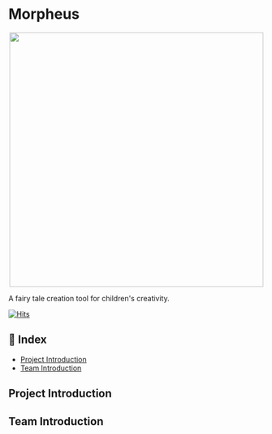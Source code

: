 # Morpheus

<p align="center">
  <img src="https://github.com/EN-Morpheus/Morpheus/assets/129165742/ab043c14-2444-45aa-8049-03c63267c67e width="500" height="500")
</p>
<div>
  A fairy tale creation tool for children's creativity.
</div>

[![Hits](https://hits.seeyoufarm.com/api/count/incr/badge.svg?url=https://github.com/EN-Morpheus&count_bg=%2353B9C2&title_bg=%23ACACAC&icon=linux.svg&icon_color=%23E7E7E7&title=views&edge_flat=false)](https://hits.seeyoufarm.com)

##  📄 Index
- [Project Introduction](#Project-Introduction)
- [Team Introduction](#Team-Introduction)

## Project Introduction


## Team Introduction
